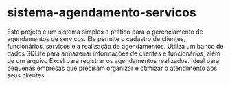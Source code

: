 # sistema-agendamento-servicos
 Este projeto é um sistema simples e prático para o gerenciamento de agendamentos de serviços. Ele permite o cadastro de clientes, funcionários, serviços e a realização de agendamentos. Utiliza um banco de dados SQLite para armazenar informações de clientes e funcionários, além de um arquivo Excel para registrar os agendamentos realizados. Ideal para pequenas empresas que precisam organizar e otimizar o atendimento aos seus clientes.
